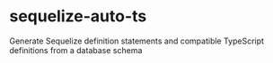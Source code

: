 sequelize-auto-ts
=================

Generate Sequelize definition statements and compatible TypeScript definitions from a database schema
